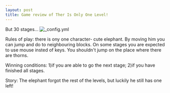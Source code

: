 ```yaml
---
layout: post
title: Game review of Ther Is Only One Level!
---
```

But 30 stages...
![_config.yml](http://toonbarn.com/wordpress/wp-content/uploads/2009/09/this-is-the-only-level.jpg)

Rules of play: there is ony one character- cute elephant. By moving him you can jump and do to neighbouring blocks. On some stages you are expected to use mouse insted of keys. You shouldn't jump on the place where there are thorns.

Winning conditions: 1)if you are able to go the next stage; 2)if you have finished all stages.
 
Story: The elephant forgot the rest of the levels, but luckily he still has one left!
